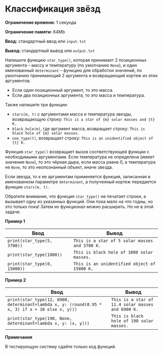 # Классификация звёзд

**Ограничение времени:** 1 секунда

**Ограничение памяти:** 64Mb

**Ввод:** стандартный ввод или `input.txt`

**Вывод:** стандартный вывод или `output.txt`

Напишите функцию `star_type()`, которая принимает 2 позиционных аргумента – массу и температуру (по умолчанию `None`), и один именованный `determinant` – функцию для обработки значений, по умолчанию принимающий 2 аргумента и возвращающий кортеж из этих аргументов.

*   Если один позиционный аргумент, то это масса.
*   Если два позиционных аргумента, то это масса и температура.

Также напишите три функции:

*   `stars(m, t)` с аргументами масса и температура звезды, возвращающую строку:
    `This is a star of {m} solar masses and {t} K.`
*   `black_hole(m)`, где аргумент масса, возвращает строку:
    `This is black hole of {m} solar masses.`
*   `non_type(t)`, возвращает строку:
    `This is an unidentified object of {t} K.`

Функция `star_type()` возвращает вызов соответствующей функции с необходимыми аргументами. Если температура не определена (имеет значение `None`), то это чёрная дыра, если масса равна 0, а температура не `None`, то это неопознанный объект, иначе звезда.

Если звезда, то к ее аргументам применяется функция, записанная в именованном параметре `determinant`, а полученный кортеж передается функции `stars(m, t)`.

Обратите внимание, что функция `star_type()` не печатает строки, а вызывает одну из указанных функций. Они пока мало на что годны, но это только пока! Затем их функционал можно расширить. Но не в этой задаче.

**Пример 1**

| Ввод                        | Вывод                                                                  |
| --------------------------- | ---------------------------------------------------------------------- |
| `print(star_type(5, 3700))` | `This is a star of 5 solar masses and 3700 K.`                        |
| `print(star_type(1000))`    | `This is black hole of 1000 solar masses.`                          |
| `print(star_type(0, 15000))`  | `This is an unidentified object of 15000 K.`                         |

**Пример 2**

| Ввод                                                                                        | Вывод                                                   |
| ------------------------------------------------------------------------------------------- | ------------------------------------------------------- |
| `print(star_type(12, 6900, determinant=lambda x, y: (round(0.95 * x, 3) if x > 10 else x, y)))` | `This is a star of 11.4 solar masses and 6900 K.`        |
| `print(star_type(190, None, determinant=lambda x, y: (x, y)))`                             | `This is black hole of 190 solar masses.`             |

**Примечания**

В тестирующую систему сдайте только код функций.